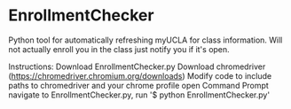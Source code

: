 # EnrollmentChecker

Python tool for automatically refreshing myUCLA for class information.
Will not actually enroll you in the class just notify you if it's open.

Instructions:
Download EnrollmentChecker.py
Download chromedriver (https://chromedriver.chromium.org/downloads)
Modify code to include paths to chromedriver and your chrome profile
open Command Prompt
navigate to EnrollmentChecker.py, run '$ python EnrollmentChecker.py'
